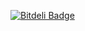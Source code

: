 [![Bitdeli Badge](https://d2weczhvl823v0.cloudfront.net/saucelabs/pomade/trend.png)](https://bitdeli.com/free "Bitdeli Badge")